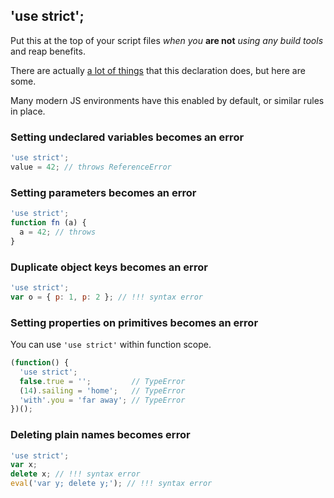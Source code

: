 ## 'use strict';

Put this at the top of your script files *when you* **are not** *using any build tools* and reap benefits.

There are actually [a lot of things][1] that this declaration does, but here are some.

[1]: https://developer.mozilla.org/en-US/docs/Web/JavaScript/Reference/Strict_mode

Many modern JS environments have this enabled by default, or similar rules in place.

### Setting undeclared variables becomes an error
```js
'use strict';
value = 42; // throws ReferenceError
```

### Setting parameters becomes an error
```js
'use strict';
function fn (a) {
  a = 42; // throws
}
```

### Duplicate object keys becomes an error
```js
'use strict';
var o = { p: 1, p: 2 }; // !!! syntax error
```

### Setting properties on primitives becomes an error
You can use `'use strict'` within function scope.
```js
(function() {
  'use strict';
  false.true = '';         // TypeError
  (14).sailing = 'home';   // TypeError
  'with'.you = 'far away'; // TypeError
})();
```

### Deleting plain names becomes error
```js
'use strict';
var x;
delete x; // !!! syntax error
eval('var y; delete y;'); // !!! syntax error
```
